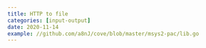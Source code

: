 ```yaml
---
title: HTTP to file
categories: [input-output]
date: 2020-11-14
example: //github.com/a8nJ/cove/blob/master/msys2-pac/lib.go
---
```

